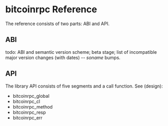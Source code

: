 # bitcoinrpc Reference

The reference consists of two parts: ABI and API.

## ABI
todo: ABI and semantic version scheme; beta stage;
list of incompatible major version changes (with dates) -- *soname* bumps.

## API

The library API consists of five segments and a call function.
See (design):

* bitcoinrpc_global
* bitcoinrpc_cl
* bitcoinrpc_method
* bitcoinrpc_resp
* bitcoinrpc_err
